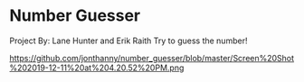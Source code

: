 # Number Guesser
Project By: Lane Hunter and Erik Raith
Try to guess the number!

https://github.com/jonthanny/number_guesser/blob/master/Screen%20Shot%202019-12-11%20at%204.20.52%20PM.png
